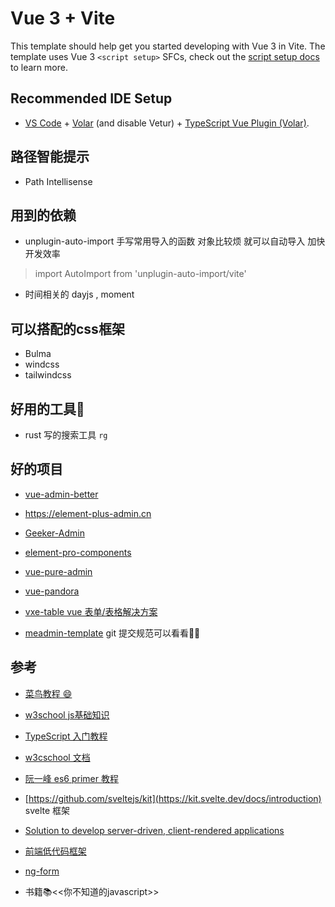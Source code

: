# Vue 3 + Vite

This template should help get you started developing with Vue 3 in Vite. The template uses Vue 3 `<script setup>` SFCs, check out the [script setup docs](https://v3.vuejs.org/api/sfc-script-setup.html#sfc-script-setup) to learn more.

## Recommended IDE Setup

- [VS Code](https://code.visualstudio.com/) + [Volar](https://marketplace.visualstudio.com/items?itemName=Vue.volar) (and disable Vetur) + [TypeScript Vue Plugin (Volar)](https://marketplace.visualstudio.com/items?itemName=Vue.vscode-typescript-vue-plugin).


## 路径智能提示

- Path Intellisense


## 用到的依赖
- unplugin-auto-import
手写常用导入的函数 对象比较烦 就可以自动导入 加快开发效率
> import AutoImport from 'unplugin-auto-import/vite'

- 时间相关的 dayjs , moment 

## 可以搭配的css框架
- Bulma
- windcss
- tailwindcss

## 好用的工具🔧
- rust 写的搜索工具 ``rg``

## 好的项目
- [vue-admin-better](https://github.com/chuzhixin/vue-admin-better)
- https://element-plus-admin.cn
- [Geeker-Admin ](https://github.com/HalseySpicy/Geeker-Admin/tree/master/src)
- [ element-pro-components](https://github.com/tolking/element-pro-components)
- [vue-pure-admin]() 

- [vue-pandora](https://github.com/yelingfeng/vue-pandora)
- [ vxe-table vue 表单/表格解决方案 ](https://api.gitee.com/xuliangzhan_admin/vxe-table)
- [meadmin-template](https://github.com/meadmin-cn/meadmin-template)
    git 提交规范可以看看👀👀
## 参考
- [菜鸟教程 😄](https://www.runoob.com/js/js-class-intro.html)
- [w3school js基础知识](https://www.w3school.com.cn/jsref/jsref_obj_array.asp)
- [ TypeScript 入门教程 ](https://github.com/xcatliu/typescript-tutorial)
- [w3cschool 文档](https://www.w3cschool.cn/typescript/typescript-tutorial.html)
- [阮一峰 es6 primer 教程](https://es6.ruanyifeng.com)


- [https://github.com/sveltejs/kit](https://kit.svelte.dev/docs/introduction)
svelte 框架
- [Solution to develop server-driven, client-rendered applications ](https://github.com/hybridly/hybridly)

- [前端低代码框架](https://github.com/baidu/amis)
- [ng-form](...)

- 书籍📚<<你不知道的javascript>>


